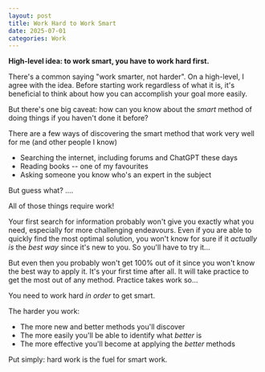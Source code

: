```yaml
---
layout: post
title: Work Hard to Work Smart
date: 2025-07-01
categories: Work
---
```

**High-level idea: to work smart, you have to work hard first.**

There's a common saying "work smarter, not harder". On a high-level, I agree with the idea. Before starting work regardless of what it is, it's beneficial to think about how you can accomplish your goal more easily. 

But there's one big caveat: how can you know about the _smart_ method of doing things if you haven't done it before?

There are a few ways of discovering the smart method that work very well for me (and other people I know)

- Searching the internet, including forums and ChatGPT these days
- Reading books -- one of my favourites
- Asking someone you know who's an expert in the subject

But guess what? ....

All of those things require work!

Your first search for information probably won't give you exactly what you need, especially for more challenging endeavours. Even if you are able to quickly find the most optimal solution, you won't know for sure if it _actually is_ the _best way_ since it's new to you. So you'll have to try it...

But even then you probably won't get 100% out of it since you won't know the best way to apply it. It's your first time after all. It will take practice to get the most out of any method. Practice takes work so...

You need to work hard _in order_ to get smart. 

The harder you work:
- The more new and better methods you'll discover
- The more easily you'll be able to identify what _better_ is
- The more effective you'll become at applying the _better_ methods

Put simply: hard work is the fuel for smart work. 
